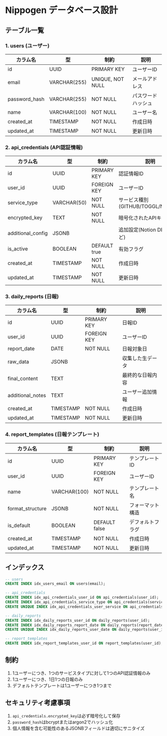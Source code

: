 # Nippogen データベース設計

## テーブル一覧

### 1. users (ユーザー)
| カラム名 | 型 | 制約 | 説明 |
|---------|-----|------|------|
| id | UUID | PRIMARY KEY | ユーザーID |
| email | VARCHAR(255) | UNIQUE, NOT NULL | メールアドレス |
| password_hash | VARCHAR(255) | NOT NULL | パスワードハッシュ |
| name | VARCHAR(100) | NOT NULL | ユーザー名 |
| created_at | TIMESTAMP | NOT NULL | 作成日時 |
| updated_at | TIMESTAMP | NOT NULL | 更新日時 |

### 2. api_credentials (API認証情報)
| カラム名 | 型 | 制約 | 説明 |
|---------|-----|------|------|
| id | UUID | PRIMARY KEY | 認証情報ID |
| user_id | UUID | FOREIGN KEY | ユーザーID |
| service_type | VARCHAR(50) | NOT NULL | サービス種別(GITHUB/TOGGL/NOTION) |
| encrypted_key | TEXT | NOT NULL | 暗号化されたAPIキー |
| additional_config | JSONB | | 追加設定(Notion DBのIDなど) |
| is_active | BOOLEAN | DEFAULT true | 有効フラグ |
| created_at | TIMESTAMP | NOT NULL | 作成日時 |
| updated_at | TIMESTAMP | NOT NULL | 更新日時 |

### 3. daily_reports (日報)
| カラム名 | 型 | 制約 | 説明 |
|---------|-----|------|------|
| id | UUID | PRIMARY KEY | 日報ID |
| user_id | UUID | FOREIGN KEY | ユーザーID |
| report_date | DATE | NOT NULL | 日報対象日 |
| raw_data | JSONB | | 収集した生データ |
| final_content | TEXT | | 最終的な日報内容 |
| additional_notes | TEXT | | ユーザー追加情報 |
| created_at | TIMESTAMP | NOT NULL | 作成日時 |
| updated_at | TIMESTAMP | NOT NULL | 更新日時 |

### 4. report_templates (日報テンプレート)
| カラム名 | 型 | 制約 | 説明 |
|---------|-----|------|------|
| id | UUID | PRIMARY KEY | テンプレートID |
| user_id | UUID | FOREIGN KEY | ユーザーID |
| name | VARCHAR(100) | NOT NULL | テンプレート名 |
| format_structure | JSONB | NOT NULL | フォーマット構造 |
| is_default | BOOLEAN | DEFAULT false | デフォルトフラグ |
| created_at | TIMESTAMP | NOT NULL | 作成日時 |
| updated_at | TIMESTAMP | NOT NULL | 更新日時 |


## インデックス

```sql
-- users
CREATE INDEX idx_users_email ON users(email);

-- api_credentials
CREATE INDEX idx_api_credentials_user_id ON api_credentials(user_id);
CREATE INDEX idx_api_credentials_service_type ON api_credentials(service_type);
CREATE UNIQUE INDEX idx_api_credentials_user_service ON api_credentials(user_id, service_type);

-- daily_reports
CREATE INDEX idx_daily_reports_user_id ON daily_reports(user_id);
CREATE INDEX idx_daily_reports_report_date ON daily_reports(report_date);
CREATE UNIQUE INDEX idx_daily_reports_user_date ON daily_reports(user_id, report_date);

-- report_templates
CREATE INDEX idx_report_templates_user_id ON report_templates(user_id);

```

## 制約

1. 1ユーザーにつき、1つのサービスタイプに対して1つのAPI認証情報のみ
2. 1ユーザーにつき、1日1つの日報のみ
3. デフォルトテンプレートは1ユーザーにつき1つまで

## セキュリティ考慮事項

1. `api_credentials.encrypted_key`は必ず暗号化して保存
2. `password_hash`はbcryptまたはargon2でハッシュ化
3. 個人情報を含む可能性のあるJSONBフィールドは適切にサニタイズ